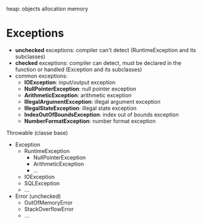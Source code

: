 heap: objects allocation memory

# Exceptions
- **unchecked** exceptions: compiler can't detect (RuntimeException and its subclasses)
- **checked** exceptions: compiler can detect, must be declared in the function or handled (Exception and its subclasses)
- common exceptions:
  - **IOException**: input/output exception
  - **NullPointerException**: null pointer exception
  - **ArithmeticException**: arithmetic exception
  - **IllegalArgumentException**: illegal argument exception
  - **IllegalStateException**: illegal state exception
  - **IndexOutOfBoundsException**: index out of bounds exception
  - **NumberFormatException**: number format exception


Throwable (classe base)
- Exception
  - RuntimeException
    - NullPointerException
    - ArithmeticException
    - ...
  - IOException
  - SQLException
  - ...
- Error (unchecked)
  - OutOfMemoryError
  - StackOverflowError
  - ...